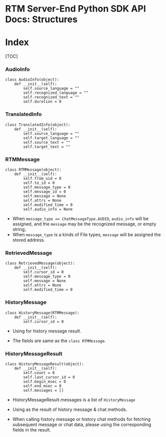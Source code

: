 # RTM Server-End Python SDK API Docs: Structures

# Index

[TOC]

### AudioInfo

```
class AudioInfo(object):
    def __init__(self):
        self.source_language = ""
        self.recognized_language = ""
        self.recognized_text = ""
        self.duration = 0
```

### TranslatedInfo

```
class TranslatedInfo(object):
    def __init__(self):
        self.source_language = ""
        self.target_language = ""
        self.source_text = ""
        self.target_text = ""
```

### RTMMessage

```
class RTMMessage(object):
    def __init__(self):
        self.from_uid = 0
        self.to_id = 0
        self.message_type = 0
        self.message_id = 0
        self.message = None
        self.attrs = None
        self.modified_time = 0
        self.audio_info = None
```

* When `message_type == ChatMessageType.AUDIO`, `audio_info` will be assigned, and the `message` may be the recognized message, or empty string;  
* When `message_type` is a kinds of File types, `message` will be assigned the stored address.  

### RetrievedMessage

```
class RetrievedMessage(object):
    def __init__(self):
        self.cursor_id = 0
        self.message_type = 0
        self.message = None
        self.attrs = None
        self.modified_time = 0
```

### HistoryMessage

```
class HistoryMessage(RTMMessage):
    def __init__(self):
        self.cursor_id = 0
```

* Using for history message result.

* The fields are same as the `class RTMMessage`.

### HistoryMessageResult

```
class HistoryMessageResult(object):
    def __init__(self):
        self.count = 0
        self.last_cursor_id = 0
        self.begin_msec = 0
        self.end_msec = 0
        self.messages = []
```

* HistoryMessageResult.messages is a list of `HistoryMessage`
* Using as the result of history message & chat methods.

* When calling history message or history chat methods for fetching subsequent message or chat data, please using the corresponding fields in the result.